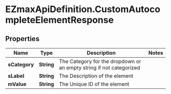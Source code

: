 # EZmaxApiDefinition.CustomAutocompleteElementResponse

## Properties

Name | Type | Description | Notes
------------ | ------------- | ------------- | -------------
**sCategory** | **String** | The Category for the dropdown or an empty string if not categorized | 
**sLabel** | **String** | The Description of the element | 
**mValue** | **String** | The Unique ID of the element | 


